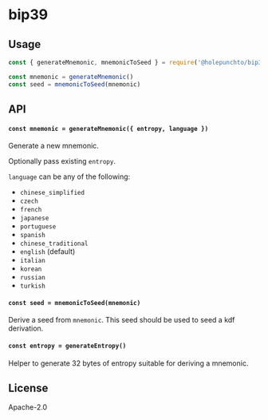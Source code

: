 # bip39

## Usage

```js
const { generateMnemonic, mnemonicToSeed } = require('@holepunchto/bip39')

const mnemonic = generateMnemonic()
const seed = mnemonicToSeed(mnemonic)
```

## API

#### `const mnemonic = generateMnemonic({ entropy, language })`

Generate a new mnemonic.

Optionally pass existing `entropy`.

`language` can be any of the following:
- `chinese_simplified`
- `czech`
- `french`
- `japanese`
- `portuguese`
- `spanish`
- `chinese_traditional`
- `english` (default)
- `italian`
- `korean`
- `russian`
- `turkish`

#### `const seed = mnemonicToSeed(mnemonic)`

Derive a seed from `mnemonic`. This seed should be used to seed a kdf derivation.

#### `const entropy = generateEntropy()`

Helper to generate 32 bytes of entropy suitable for deriving a mnemonic.

## License

Apache-2.0
